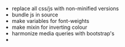 - replace all css/js with non-minified versions
- bundle js in source
- make variables for font-weights
- make mixin for inverting colour
- harmonize media queries with bootstrap's
- 